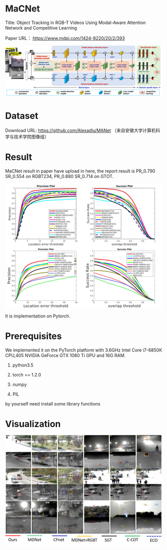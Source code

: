 # MaCNet
Title: Object Tracking in RGB-T Videos Using Modal-Aware Attention Network and Competitive Learning

Paper URL： https://www.mdpi.com/1424-8220/20/2/393

![image](https://github.com/Lee-zl/MaCNet/blob/master/MaCNet.png)

# Dataset
Download URL: https://github.com/Alexadlu/MANet （来自安徽大学计算机科学与技术学院图像组）

# Result
MaCNet result in paper have upload in here, the report result is PR_0.790 SR_0.554 on RGBT234, PR_0.880 SR_0.714 on GTOT.

![image](https://github.com/Lee-zl/MaCNet/blob/master/result.png)

It is implementation on Pytorch.

# Prerequisites
We implemented it on the PyTorch platform with 3.6GHz Intel Core i7-6850K CPU,405 NVIDIA GeForce GTX 1080 Ti GPU and 16G RAM. 
1. python3.5

2. torch == 1.2.0

3. numpy

4. PIL

by yourself need install some library functions

# Visualization

![image](https://github.com/Lee-zl/MaCNet/blob/master/visualization.png)
